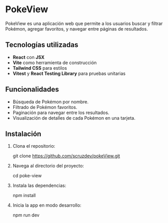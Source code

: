 # PokeView

PokeView es una aplicación web que permite a los usuarios buscar y filtrar Pokémon, agregar favoritos, y navegar entre páginas de resultados.

## Tecnologías utilizadas

- **React** con **JSX**
- **Vite** como herramienta de construcción
- **Tailwind CSS** para estilos
- **Vitest** y **React Testing Library** para pruebas unitarias

## Funcionalidades

- Búsqueda de Pokémon por nombre.
- Filtrado de Pokémon favoritos.
- Paginación para navegar entre los resultados.
- Visualización de detalles de cada Pokémon en una tarjeta.

## Instalación
1. Clona el repositorio:

   git clone https://github.com/scruzdev/pokeView.git

2. Navega al directorio del proyecto:

   cd poke-view

3. Instala las dependencias:

   npm install

4. Inicia la app en modo desarrollo:

   npm run dev
